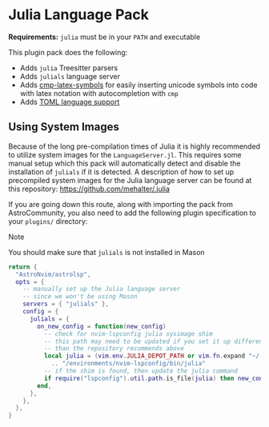 # Julia Language Pack

**Requirements:** `julia` must be in your `PATH` and executable

This plugin pack does the following:

- Adds `julia` Treesitter parsers
- Adds `julials` language server
- Adds [cmp-latex-symbols](https://github.com/kdheepak/cmp-latex-symbols) for easily inserting unicode symbols into code with latex notation with autocompletion with `cmp`
- Adds [TOML language support](../toml)

## Using System Images

Because of the long pre-compilation times of Julia it is highly recommended to utilize system images for the `LanguageServer.jl`. This requires some manual setup which this pack will automatically detect and disable the installation of `julials` if it is detected. A description of how to set up precompiled system images for the Julia language server can be found at this repository: <https://github.com/mehalter/.julia>

If you are going down this route, along with importing the pack from AstroCommunity, you also need to add the following plugin specification to your `plugins/` directory:

> [!NOTE]
> You should make sure that `julials` is not installed in Mason

```lua
return {
  "AstroNvim/astrolsp",
  opts = {
    -- manually set up the Julia language server
    -- since we won't be using Mason
    servers = { "julials" },
    config = {
      julials = {
        on_new_config = function(new_config)
          -- check for nvim-lspconfig julia sysimage shim
          -- this path may need to be updated if you set it up differently
          -- than the repository recommends above
          local julia = (vim.env.JULIA_DEPOT_PATH or vim.fn.expand "~/.julia")
            .. "/environments/nvim-lspconfig/bin/julia"
          -- if the shim is found, then update the julia command
          if require("lspconfig").util.path.is_file(julia) then new_config.cmd[1] = julia end
        end,
      },
    },
  },
}
```

<!-- vim: set ft=markdown: -->